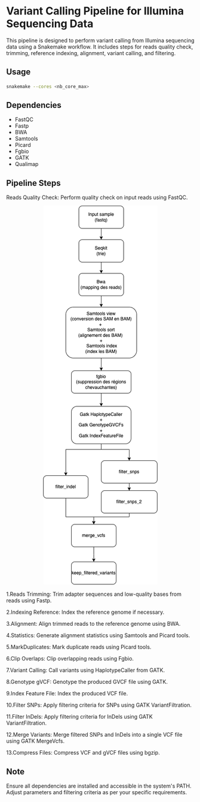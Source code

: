 
# Variant Calling Pipeline for Illumina Sequencing Data
This pipeline is designed to perform variant calling from Illumina sequencing data using a Snakemake workflow. It includes steps for reads quality check, trimming, reference indexing, alignment, variant calling, and filtering.

## Usage
```bash
snakemake --cores <nb_core_max>
```

## Dependencies
- FastQC
- Fastp
- BWA
- Samtools
- Picard
- Fgbio
- GATK
- Qualimap

## Pipeline Steps
Reads Quality Check: Perform quality check on input reads using FastQC.

<p align="center">
  <img src="https://github.com/Plogeur/Workflow/blob/main/img/worflow.png" alt="Nom_de_l'image">
</p>

1.Reads Trimming: Trim adapter sequences and low-quality bases from reads using Fastp.

2.Indexing Reference: Index the reference genome if necessary.

3.Alignment: Align trimmed reads to the reference genome using BWA.

4.Statistics: Generate alignment statistics using Samtools and Picard tools.

5.MarkDuplicates: Mark duplicate reads using Picard tools.

6.Clip Overlaps: Clip overlapping reads using Fgbio.

7.Variant Calling: Call variants using HaplotypeCaller from GATK.

8.Genotype gVCF: Genotype the produced GVCF file using GATK.

9.Index Feature File: Index the produced VCF file.

10.Filter SNPs: Apply filtering criteria for SNPs using GATK VariantFiltration.

11.Filter InDels: Apply filtering criteria for InDels using GATK VariantFiltration.

12.Merge Variants: Merge filtered SNPs and InDels into a single VCF file using GATK MergeVcfs.

13.Compress Files: Compress VCF and gVCF files using bgzip.

## Note
Ensure all dependencies are installed and accessible in the system's PATH.
Adjust parameters and filtering criteria as per your specific requirements.
